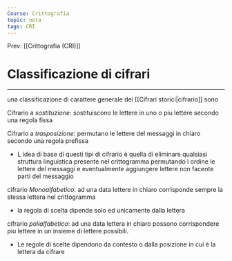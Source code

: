 ```yaml
---
Course: Crittografia
topic: nota
tags: CRI
---
```


Prev: [[Crittografia (CRI)]]

# Classificazione di cifrari
---
una classificazione di carattere generale dei [[Cifrari storici|cifrario]] sono 

Cifrario a  _sostituzione_: sostituiscono le lettere in uno o piu lettere secondo una regola fissa

Cifrario a  _trasposizione_: permutano le lettere del messaggi in chiaro secondo una regola prefissa
- L idea di base di questi tipi di cifrario è quella di eliminare qualsiasi struttura linguistica presente nel crittogramma permutando l ordine le lettere del messaggi e eventualmente aggiungere lettere non facente parti del messaggio 


cifrario _Monoalfabetico_: ad una data lettere in chiaro corrisponde sempre la stessa lettera nel crittogramma
- la regola di scelta dipende solo ed unicamente dalla lettera 

cifrario _polialfabetico_: ad una data lettera in chiaro possono corrispondere piu lettere in un insieme di lettere possibili. 
- Le regole di scelte dipendono da contesto o dalla posizione in cui è la lettera da cifrare